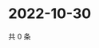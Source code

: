 # 2022-10-30

共 0 条

<!-- BEGIN WEIBO -->
<!-- 最后更新时间 Sun Oct 30 2022 18:18:19 GMT+0800 (China Standard Time) -->

<!-- END WEIBO -->

